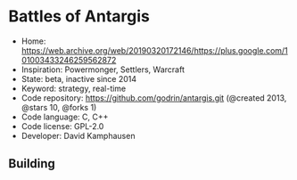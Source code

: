 # Battles of Antargis

- Home: https://web.archive.org/web/20190320172146/https://plus.google.com/101003433246259562872
- Inspiration: Powermonger, Settlers, Warcraft
- State: beta, inactive since 2014
- Keyword: strategy, real-time
- Code repository: https://github.com/godrin/antargis.git (@created 2013, @stars 10, @forks 1)
- Code language: C, C++
- Code license: GPL-2.0
- Developer: David Kamphausen

## Building

